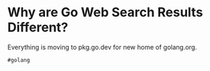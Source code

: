 # Why are Go Web Search Results Different?

Everything is moving to pkg.go.dev for new home of golang.org.

    #golang
